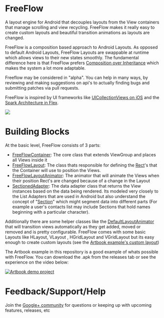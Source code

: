 FreeFlow
========

A layout engine for Android that decouples layouts from the View containers that manage scrolling and view recycling. FreeFlow makes it really easy to create custom layouts and beautiful transition animations as layouts are changed.

FreeFlow is a composition based approach to Android Layouts. As opposed to default Android Layouts, FreeFlow Layouts are swappable at runtime which allows views to their new states smoothly. The fundamental difference here is that FreeFlow prefers [Composition over Inheritance](http://en.wikipedia.org/wiki/Composition_over_inheritance) which makes the system a lot more adaptable.

Freeflow may be considered in "alpha". You can help in many ways, by reviewing and making suggestions on api's to actually finding bugs and submitting patches via pull requests.

FreeFlow is inspired by UI frameworks like [UICollectionViews on iOS][1] and the [Spark Architecture in Flex][2]. 


![](https://raw.github.com/Comcast/FreeFlow/master/examples/Artbook/screenshots/freeflow.png)

# Building Blocks

At the basic level, FreeFlow consists of 3 parts:

* [FreeFlowContainer](3): The core class that extends ViewGroup and places all Views inside it
* [FreeFlowLayout](4): The class thats responsible for defining the [Rect](5)'s that the Container will use to position the Views.
* [FreeFlowLayoutAnimator](6): The animator that will animate the Views when their position Rect's are changed because of a change in the Layout
* [SectionedAdapter](7): The data adapter class that returns the View instances based on the data being rendered. Its modeled very closely to the List Adapters that are used in Android but also understand the concept of "[Section](8)" which might segment data into different parts (For example a user's contacts list may include Sections that hold names beginning with a particular character). 

Additionally there are some helper classes like the [DefaultLayoutAnimator](9) that will transition views automatically as they get added, moved or removed and is pretty configurable. FreeFlow comes with some basic Layouts like HLayout, VLayout , HGridLayout and VGridLayout but its easy enough to create custom layouts (see the [Artbook example's custom layout](10))


The Artbook example in this repository is a good example of whats possible with FreeFlow. You can download the .apk from the releases tab or see the experience on the video below: 

[![Artbook demo project](http://img.youtube.com/vi/xDd-bcGqLkw/0.jpg)](11)

# Feedback/Support/Help

Join the [Google+ community](12) for questions or keeping up with upcoming features, releases, etc


[1]: https://developer.apple.com/library/ios/documentation/UIKit/Reference/UICollectionView_class/Reference/Reference.html
[2]: http://www.adobe.com/devnet/flex/articles/flex4_sparkintro.html
[3]:FreeFlow/src/com/comcast/freeflow/core/FreeFlowContainer.java
[4]:FreeFlow/src/com/comcast/freeflow/layouts/FreeFlowLayout.java
[5]:http://developer.android.com/reference/android/graphics/Rect.html
[6]:FreeFlow/src/com/comcast/freeflow/animations/FreeFlowLayoutAnimator.java
[7]:FreeFlow/src/com/comcast/freeflow/core/SectionedAdapter.java
[8]:FreeFlow/src/com/comcast/freeflow/core/Section.java
[9]:FreeFlow/src/com/comcast/freeflow/animations/DefaultLayoutAnimator.java
[10]:examples/Artbook/src/com/comcast/freeflow/examples/artbook/layouts/ArtbookLayout.java
[11]:http://www.youtube.com/watch?v=xDd-bcGqLkw
[12]:https://plus.google.com/communities/109232474194967955567
